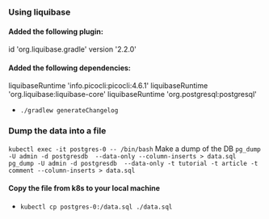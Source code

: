 ### Using liquibase

#### Added the following plugin:
id 'org.liquibase.gradle' version '2.2.0'

#### Added the following dependencies:
liquibaseRuntime 'info.picocli:picocli:4.6.1'
liquibaseRuntime 'org.liquibase:liquibase-core'
liquibaseRuntime 'org.postgresql:postgresql'

* `./gradlew generateChangelog`

### Dump the data into a file
`kubectl exec -it postgres-0 -- /bin/bash`
Make a dump of the DB
`pg_dump -U admin -d postgresdb  --data-only --column-inserts > data.sql`
`pg_dump -U admin -d postgresdb  --data-only -t tutorial -t article -t comment --column-inserts > data.sql`

#### Copy the file from k8s to your local machine
* `kubectl cp postgres-0:/data.sql ./data.sql`